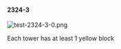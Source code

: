 #### 2324-3
![test-2324-3-0.png](https://github.com/lil-lab/nlvr/raw/master/nlvr/test/images/3/test-2324-3-0.png "test-2324-3-0.png")

Each tower has at least 1 yellow block